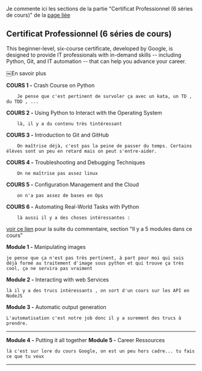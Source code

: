 Je commente ici les sections de la partie "Certificat Professionnel (6 séries de cours)" de la [page liée](https://www.coursera.org/professional-certificates/google-it-automation?adpostion=&utm_medium=sem&utm_source=gg&utm_campaign=B2C_EMEA__coursera_FTCOF_career-academy_pmax-multiple-audiences-country-multi-set2&campaignid=20882109092&adgroupid=&device=c&keyword=&matchtype=&network=x&devicemodel=&adposition=&creativeid=&hide_mobile_promo=&gad_source=1#courses)

## Certificat Professionnel (6 séries de cours)
This beginner-level, six-course certificate, developed by Google, is designed to provide IT professionals with in-demand skills -- including Python, Git, and IT automation -- that can help you advance your career.

￼En savoir plus

**COURS 1 -** Crash Course on Python
        
        Je pense que c'est pertinent de survoler ça avec un kata, un TD , du TDD , ...

**COURS 2 -** Using Python to Interact with the Operating System

        là, il y a du contenu très tintéressant
**COURS 3 -** Introduction to Git and GitHub

        On maîtrise déjà, c'est pas la peine de passer du temps. Certains élèves sont un peu en retard mais on peut s'entre-aider.
**COURS 4 -** Troubleshooting and Debugging Techniques

        On ne maîtrise pas assez linux
**COURS 5 -** Configuration Management and the Cloud

        on n'a pas assez de bases en Ops
**COURS 6 -** Automating Real-World Tasks with Python

        là aussi il y a des choses intéressantes :
[voir ce lien](https://www.coursera.org/learn/automating-real-world-tasks-python?specialization=google-it-automation) pour la suite du commentaire, section "Il y a 5 modules dans ce cours"

**Module 1 -** Manipulating images

    je pense que ça n'est pas très pertinent, à part pour moi qui suis déjà formé au traitement d'image sous python et qui trouve ça très cool, ça ne servira pas vraiment
**Module 2 -** Interacting with web Services

    là il y a des trucs intéressants , on sort d'un cours sur les API en NodeJS
**Module 3 -** Automatic output generation

    L'automatisation c'est notre job donc il y a surement des trucs à prendre.
---
**Module 4 -** Putting it all together
**Module 5 -** Career Ressources

    là c'est sur lore du cours Google, on est un peu hors cadre... tu fais ce que tu veux
---